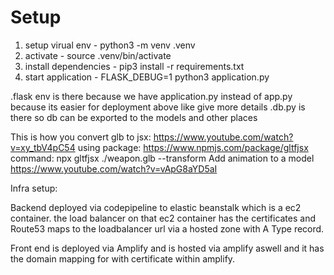# Setup

1) setup virual env - python3 -m venv .venv    
2) activate - source .venv/bin/activate
3) install dependencies - pip3 install -r requirements.txt
4) start application - FLASK_DEBUG=1 python3 application.py



<!-- https://stackoverflow.com/questions/66627441/error-could-not-locate-a-flask-application -->
.flask env is there because we have application.py instead of app.py because its easier for deployment above like give more details
.db.py is there so db can be exported to the models and other places


This is how you convert glb to jsx: https://www.youtube.com/watch?v=xy_tbV4pC54 using package: https://www.npmjs.com/package/gltfjsx command: npx gltfjsx ./weapon.glb --transform
Add animation to a model https://www.youtube.com/watch?v=vApG8aYD5aI


Infra setup:

Backend deployed via codepipeline to elastic beanstalk which is a ec2 container. the load balancer on that ec2 container has the certificates and Route53 maps to the loadbalancer url via a hosted zone with A Type record.


Front end is deployed via Amplify and is hosted via amplify aswell and it has the domain mapping for with certificate within amplify.




